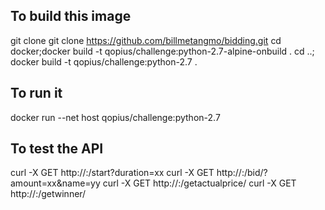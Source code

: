 ## To build this image
git clone git clone https://github.com/billmetangmo/bidding.git
cd docker;docker build -t qopius/challenge:python-2.7-alpine-onbuild .
cd ..; docker build -t qopius/challenge:python-2.7 .

## To run it
docker run --net host qopius/challenge:python-2.7

## To test the API
curl -X GET http://<IP>:<PORT>/start?duration=xx
curl -X GET http://<IP>:<PORT>/bid/<id>?amount=xx&name=yy
curl -X GET http://<IP>:<PORT>/getactualprice/<id>
curl -X GET http://<IP>:<PORT>/getwinner/<id>
 

